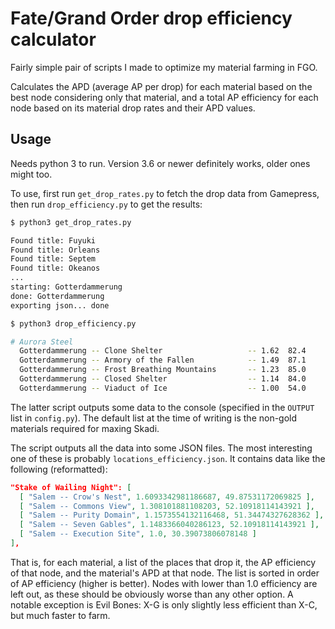 # Fate/Grand Order drop efficiency calculator

Fairly simple pair of scripts I made to optimize my material farming in FGO.

Calculates the APD (average AP per drop) for each material based on the best node considering only that material, and a total AP efficiency for each node based on its material drop rates and their APD values.

## Usage

Needs python 3 to run. Version 3.6 or newer definitely works, older ones might too.

To use, first run `get_drop_rates.py` to fetch the drop data from Gamepress, then run `drop_efficiency.py` to get the results:

```sh
$ python3 get_drop_rates.py

Found title: Fuyuki
Found title: Orleans
Found title: Septem
Found title: Okeanos
...
starting: Gotterdammerung
done: Gotterdammerung
exporting json... done

$ python3 drop_efficiency.py

# Aurora Steel
  Gotterdammerung -- Clone Shelter                   -- 1.62  82.4
  Gotterdammerung -- Armory of the Fallen            -- 1.49  87.1
  Gotterdammerung -- Frost Breathing Mountains       -- 1.23  85.0
  Gotterdammerung -- Closed Shelter                  -- 1.14  84.0
  Gotterdammerung -- Viaduct of Ice                  -- 1.00  54.0
```

The latter script outputs some data to the console (specified in the `OUTPUT` list in `config.py`). The default list at the time of writing is the non-gold materials required for maxing Skadi.

The script outputs all the data into some JSON files. The most interesting one of these is probably `locations_efficiency.json`. It contains data like the following (reformatted):

```json
"Stake of Wailing Night": [
  [ "Salem -- Crow's Nest", 1.6093342981186687, 49.87531172069825 ],
  [ "Salem -- Commons View", 1.308101881108203, 52.10918114143921 ],
  [ "Salem -- Purity Domain", 1.1573554132116468, 51.34474327628362 ],
  [ "Salem -- Seven Gables", 1.1483366040286123, 52.10918114143921 ],
  [ "Salem -- Execution Site", 1.0, 30.39073806078148 ]
],
```

That is, for each material, a list of the places that drop it, the AP efficiency of that node, and the material's APD at that node. The list is sorted in order of AP efficiency (higher is better). Nodes with lower than 1.0 efficiency are left out, as these should be obviously worse than any other option. A notable exception is Evil Bones: X-G is only slightly less efficient than X-C, but much faster to farm.
